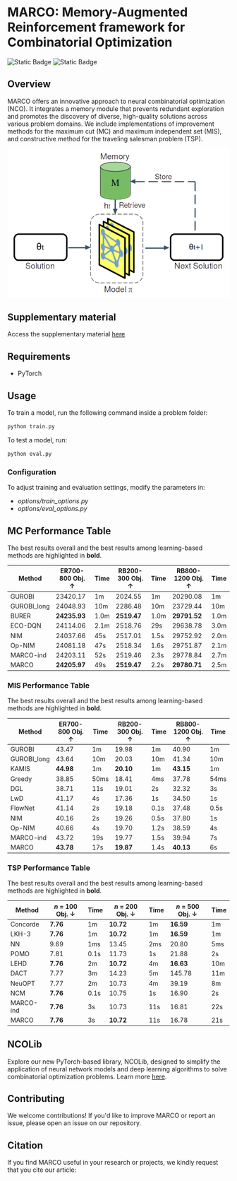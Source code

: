 # MARCO: Memory-Augmented Reinforcement framework for Combinatorial Optimization

![Static Badge](https://img.shields.io/badge/Python-3.8-blue) ![Static Badge](https://img.shields.io/badge/Pytorch-2.0-green)

## Overview
MARCO offers an innovative approach to neural combinatorial optimization (NCO). It integrates a memory module that prevents redundant exploration and promotes the discovery of diverse, high-quality solutions across various problem domains. We include implementations of improvement methods for the maximum cut (MC) and maximum independent set (MIS), and constructive method for the traveling salesman problem (TSP).
<div align="center">
  <img src="marco_general_framework.png" alt="marco">
</div>

## Supplementary material
Access the supplementary material [here](Supplementary_Material_MARCO.pdf)

## Requirements
* PyTorch

## Usage

To train a model, run the following command inside a problem folder:

```bash
python train.py
```

To test a model, run:

```bash
python eval.py
```
### Configuration

To adjust training and evaluation settings, modify the parameters in:

-    *options/train_options.py*
-    *options/eval_options.py*

## MC Performance Table

The best results overall and the best results among learning-based methods are highlighted in **bold**.

| **Method**    | **ER700-800 Obj. ↑** | **Time** | **RB200-300 Obj. ↑** | **Time** | **RB800-1200 Obj. ↑** | **Time** |
|---------------|-----------------------|----------|-----------------------|----------|------------------------|----------|
| GUROBI        | 23420.17             | 1m       | 2024.55              | 1m       | 20290.08              | 1m       |
| GUROBI_long   | 24048.93             | 10m      | 2286.48              | 10m      | 23729.44              | 10m      |
| BURER         | **24235.93**         | 1.0m     | **2519.47**          | 1.0m     | **29791.52**          | 1.0m     |
| ECO-DQN       | 24114.06             | 2.1m     | 2518.76              | 29s      | 29638.78              | 3.0m     |
| NIM           | 24037.66             | 45s      | 2517.01              | 1.5s     | 29752.92              | 2.0m     |
| Op-NIM        | 24081.18             | 47s      | 2518.34              | 1.6s     | 29751.87              | 2.1m     |
| MARCO-ind     | 24203.11             | 52s      | 2519.46              | 2.3s     | 29778.84              | 2.7m     |
| MARCO         | **24205.97**         | 49s      | **2519.47**          | 2.2s     | **29780.71**          | 2.5m     |

### MIS Performance Table

The best results overall and the best results among learning-based methods are highlighted in **bold**.

| **Method**    | **ER700-800 Obj. ↑** | **Time** | **RB200-300 Obj. ↑** | **Time** | **RB800-1200 Obj. ↑** | **Time** |
|---------------|-----------------------|----------|-----------------------|----------|------------------------|----------|
| GUROBI        | 43.47                | 1m       | 19.98                | 1m       | 40.90                 | 1m       |
| GUROBI_long   | 43.64                | 10m      | 20.03                | 10m      | 41.34                 | 10m      |
| KAMIS         | **44.98**            | 1m       | **20.10**            | 1m       | **43.15**             | 1m       |
| Greedy        | 38.85                | 50ms     | 18.41                | 4ms      | 37.78                 | 54ms     |
| DGL           | 38.71                | 11s      | 19.01                | 2s       | 32.32                 | 3s       |
| LwD           | 41.17                | 4s       | 17.36                | 1s       | 34.50                 | 1s       |
| FlowNet       | 41.14                | 2s       | 19.18                | 0.1s     | 37.48                 | 0.5s     |
| NIM           | 40.16                | 2s       | 19.26                | 0.5s     | 37.80                 | 1s       |
| Op-NIM        | 40.66                | 4s       | 19.70                | 1.2s     | 38.59                 | 4s       |
| MARCO-ind     | 43.72                | 19s      | 19.77                | 1.5s     | 39.94                 | 7s       |
| MARCO         | **43.78**            | 17s      | **19.87**            | 1.4s     | **40.13**             | 6s       |

### TSP Performance Table

The best results overall and the best results among learning-based methods are highlighted in **bold**.

| **Method**    | **$n$ = 100 Obj. ↓** | **Time** | **$n$ = 200 Obj. ↓** | **Time** | **$n$ = 500 Obj. ↓** | **Time** |
|---------------|-----------------------|----------|-----------------------|----------|-----------------------|----------|
| Concorde      | **7.76**             | 1m       | **10.72**            | 1m       | **16.59**            | 1m       |
| LKH-3         | **7.76**             | 1m       | **10.72**            | 1m       | **16.59**            | 1m       |
| NN            | 9.69                 | 1ms      | 13.45                | 2ms      | 20.80                | 5ms      |
| POMO          | 7.81                 | 0.1s     | 11.73                | 1s       | 21.88                | 2s       |
| LEHD          | **7.76**             | 2m       | **10.72**            | 4m       | **16.63**            | 10m      |
| DACT          | 7.77                 | 3m       | 14.23                | 5m       | 145.78               | 11m      |
| NeuOPT        | 7.77                 | 2m       | 10.73                | 4m       | 39.19                | 8m       |
| NCM           | **7.76**             | 0.1s     | 10.75                | 1s       | 16.90                | 2s       |
| MARCO-ind     | **7.76**             | 3s       | 10.73                | 11s      | 16.81                | 22s      |
| MARCO         | **7.76**             | 3s       | **10.72**            | 11s      | 16.78                | 21s      |

## NCOLib
Explore our new PyTorch-based library, NCOLib, designed to simplify the application of neural network models and deep learning algorithms to solve combinatorial optimization problems. Learn more [here](https://github.com/TheLeprechaun25/NCOLib).

## Contributing
We welcome contributions! If you'd like to improve MARCO or report an issue, please open an issue on our repository.

## Citation
If you find MARCO useful in your research or projects, we kindly request that you cite our article:
